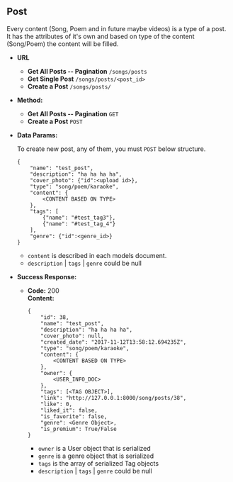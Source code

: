 **Post**
----
Every content (Song, Poem and in future maybe videos) 
is a type of a post. <br />
It has the attributes of it's own and based on type of the content (Song/Poem) 
the content will be filled.

* **URL**

  * **Get All Posts -- Pagination** `/songs/posts`
  * **Get Single Post** `/songs/posts/<post_id>` 
  * **Create a Post** `/songs/posts/`
  

* **Method:**

  * **Get All Posts -- Pagination** `GET`
   * **Create a Post** `POST`


* **Data Params:**

    To create new post, any of them, you must `POST` below structure.<br/>
    
      {
          "name": "test_post",
          "description": "ha ha ha ha",
          "cover_photo": {"id":<upload id>},
          "type": "song/poem/karaoke",
          "content": {
              <CONTENT BASED ON TYPE>
          },
          "tags": [
              {"name": "#test_tag3"},
              {"name": "#test_tag_4"}
          ],
          "genre": {"id":<genre_id>}
      }
      
    * `content` is described in each models document.
    * `description` | `tags` | `genre` could be null

* **Success Response:**
  
  * **Code:** 200 <br />
    **Content:**
    
        {
            "id": 38,
            "name": "test_post",
            "description": "ha ha ha ha",
            "cover_photo": null,
            "created_date": "2017-11-12T13:58:12.694235Z",
            "type": "song/poem/karaoke",
            "content": {
                <CONTENT BASED ON TYPE>
            },
            "owner": {
                <USER_INFO_DOC>
            },
            "tags": [<TAG OBJECT>],
            "link": "http://127.0.0.1:8000/song/posts/38",
            "like": 0,
            "liked_it": false,
            "is_favorite": false,
            "genre": <Genre Object>,
            "is_premium": True/False
        }
        
    * `owner` is a User object that is serialized
    * `genre` is a genre object that is serialized
    * `tags` is the array of serialized Tag objects
    * `description` | `tags` | `genre` could be null
    